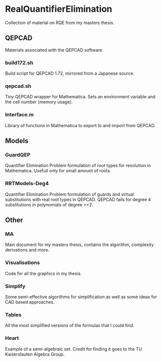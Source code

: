 # RealQuantifierElimination
Collection of material on RQE from my masters thesis.

## QEPCAD
Materials associated with the QEPCAD software.

### build172.sh
Build script for QEPCAD 1.72, mirrored from a Japanese source.

### qepcad.sh
Tiny QEPCAD wrapper for Mathematica. Sets an environment variable and the cell number (memory usage).

### Interface.m
Library of functions in Mathematica to export to and import from QEPCAD.

## Models

### GuardQEP
Quantifier Elimination Problem formulation of root types for resolution in Mathematica. Usefull only for small amount of roots.

### RRTModels-Deg4
Quantifier Elimination Problem formulation of guards and virtual substitutions with real root types in QEPCAD. QEPCAD fails for degree 4 substitutions in polynomials of degree >=2.

## Other

### MA
Main document for my masters thesis, contains the algorithm, complexity derivations and more.

### Visualisations
Code for all the graphics in my thesis.

### Simplify
Some semi-effective algorithms for simplification as well as some ideas for CAD based approaches.

### Tables
All the most simplified versions of the formulas that I could find.

### Heart
Example of a semi-algebraic set. Credit for finding it goes to the TU Kaiserslauten Algebra Group.

